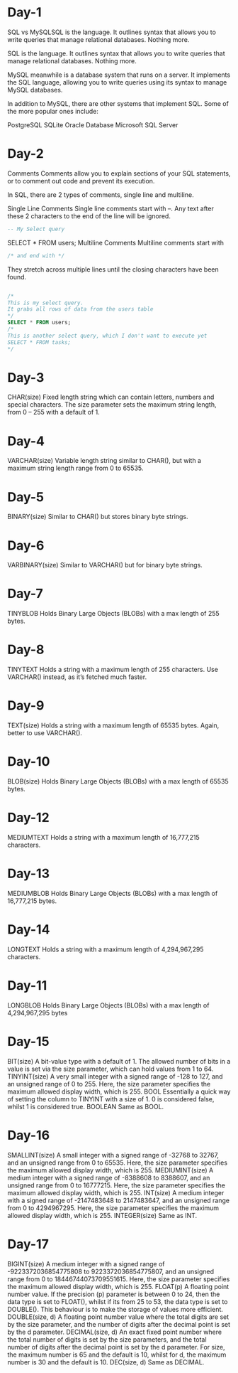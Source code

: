 # Day-1
SQL vs MySQLSQL is the language. It outlines syntax that allows you to write queries that manage relational databases. Nothing more.

SQL is the language. It outlines syntax that allows you to write queries that manage relational databases. Nothing more.

MySQL meanwhile is a database system that runs on a server. It implements the SQL language, allowing you to write queries using its syntax to manage MySQL databases.

In addition to MySQL, there are other systems that implement SQL. Some of the more popular ones include:

PostgreSQL
SQLite
Oracle Database
Microsoft SQL Server

# Day-2
Comments
Comments allow you to explain sections of your SQL statements, or to comment out code and prevent its execution.

In SQL, there are 2 types of comments, single line and multiline.

Single Line Comments
Single line comments start with –. Any text after these 2 characters to the end of the line will be ignored.
```sql 
-- My Select query
```
SELECT * FROM users;
Multiline Comments
Multiline comments start with 
```sql 
/* and end with */
```
They stretch across multiple lines until the closing characters have been found.
```sql 

/*
This is my select query.
It grabs all rows of data from the users table
*/
SELECT * FROM users;
/*
This is another select query, which I don't want to execute yet
SELECT * FROM tasks;
*/
```

# Day-3
CHAR(size)	Fixed length string which can contain letters, numbers and special characters. The size parameter sets the maximum string length, from 0 – 255 with a default of 1.

# Day-4
VARCHAR(size)	Variable length string similar to CHAR(), but with a maximum string length range from 0 to 65535.

# Day-5
BINARY(size)	Similar to CHAR() but stores binary byte strings.

# Day-6
VARBINARY(size)	Similar to VARCHAR() but for binary byte strings.

# Day-7
TINYBLOB	Holds Binary Large Objects (BLOBs) with a max length of 255 bytes.

# Day-8
TINYTEXT	Holds a string with a maximum length of 255 characters. Use VARCHAR() instead, as it’s fetched much faster.

# Day-9
TEXT(size)	Holds a string with a maximum length of 65535 bytes. Again, better to use VARCHAR().

# Day-10
BLOB(size)	Holds Binary Large Objects (BLOBs) with a max length of 65535 bytes.

# Day-12
MEDIUMTEXT	Holds a string with a maximum length of 16,777,215 characters.

# Day-13
MEDIUMBLOB	Holds Binary Large Objects (BLOBs) with a max length of 16,777,215 bytes.

# Day-14
LONGTEXT	Holds a string with a maximum length of 4,294,967,295 characters.

# Day-11
LONGBLOB	Holds Binary Large Objects (BLOBs) with a max length of 4,294,967,295 bytes

# Day-15
BIT(size)	A bit-value type with a default of 1. The allowed number of bits in a value is set via the size parameter, which can hold values from 1 to 64.
TINYINT(size)	A very small integer with a signed range of -128 to 127, and an unsigned range of 0 to 255. Here, the size parameter specifies the maximum allowed display width, which is 255.
BOOL	Essentially a quick way of setting the column to TINYINT with a size of 1. 0 is considered false, whilst 1 is considered true.
BOOLEAN	Same as BOOL.

# Day-16
SMALLINT(size)	A small integer with a signed range of -32768 to 32767, and an unsigned range from 0 to 65535. Here, the size parameter specifies the maximum allowed display width, which is 255.
MEDIUMINT(size)	A medium integer with a signed range of -8388608 to 8388607, and an unsigned range from 0 to 16777215. Here, the size parameter specifies the maximum allowed display width, which is 255.
INT(size)	A medium integer with a signed range of -2147483648 to 2147483647, and an unsigned range from 0 to 4294967295. Here, the size parameter specifies the maximum allowed display width, which is 255.
INTEGER(size)	Same as INT.

# Day-17
BIGINT(size)	A medium integer with a signed range of -9223372036854775808 to 9223372036854775807, and an unsigned range from 0 to 18446744073709551615. Here, the size parameter specifies the maximum allowed display width, which is 255.
FLOAT(p)	A floating point number value. If the precision (p) parameter is between 0 to 24, then the data type is set to FLOAT(), whilst if its from 25 to 53, the data type is set to DOUBLE(). This behaviour is to make the storage of values more efficient.
DOUBLE(size, d)	A floating point number value where the total digits are set by the size parameter, and the number of digits after the decimal point is set by the d parameter.
DECIMAL(size, d)	An exact fixed point number where the total number of digits is set by the size parameters, and the total number of digits after the decimal point is set by the d parameter.
For size, the maximum number is 65 and the default is 10, whilst for d, the maximum number is 30 and the default is 10.
DEC(size, d)	Same as DECIMAL.
